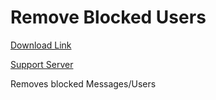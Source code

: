 # Remove Blocked Users

[Download Link](https://OILYY.github.io/downloader/?plugin=RemoveBlockedUsers)

[Support Server](https://discord.gg/Y36CTWeCFE)

Removes blocked Messages/Users

